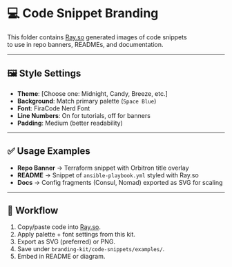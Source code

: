 # 💻 Code Snippet Branding

This folder contains [Ray.so](https://ray.so/) generated images of code snippets  
to use in repo banners, READMEs, and documentation.

---

## 🖼️ Style Settings
- **Theme**: [Choose one: Midnight, Candy, Breeze, etc.]  
- **Background**: Match primary palette (`Space Blue`)  
- **Font**: FiraCode Nerd Font  
- **Line Numbers**: On for tutorials, off for banners  
- **Padding**: Medium (better readability)  

---

## ✅ Usage Examples
- **Repo Banner** → Terraform snippet with Orbitron title overlay  
- **README** → Snippet of `ansible-playbook.yml` styled with Ray.so  
- **Docs** → Config fragments (Consul, Nomad) exported as SVG for scaling  

---

## 🚀 Workflow
1. Copy/paste code into [Ray.so](https://ray.so).  
2. Apply palette + font settings from this kit.  
3. Export as SVG (preferred) or PNG.  
4. Save under `branding-kit/code-snippets/examples/`.  
5. Embed in README or diagram.  
